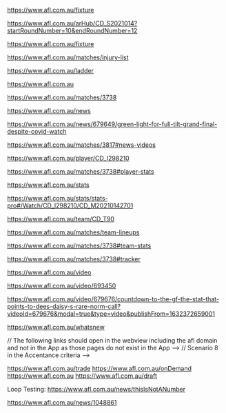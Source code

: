 https://www.afl.com.au/fixture

https://www.afl.com.au/arHub/CD_S2021014?startRoundNumber=10&endRoundNumber=12

https://www.afl.com.au/fixture

https://www.afl.com.au/matches/injury-list

https://www.afl.com.au/ladder

https://www.afl.com.au

https://www.afl.com.au/matches/3738

https://www.afl.com.au/news

https://www.afl.com.au/news/679649/green-light-for-full-tilt-grand-final-despite-covid-watch

https://www.afl.com.au/matches/3817#news-videos

https://www.afl.com.au/player/CD_I298210

https://www.afl.com.au/matches/3738#player-stats

https://www.afl.com.au/stats

https://www.afl.com.au/stats/stats-pro#/Watch/CD_I298210/CD_M20210142701

https://www.afl.com.au/team/CD_T90

https://www.afl.com.au/matches/team-lineups

https://www.afl.com.au/matches/3738#team-stats

https://www.afl.com.au/matches/3738#tracker

https://www.afl.com.au/video

https://www.afl.com.au/video/693450

https://www.afl.com.au/video/679676/countdown-to-the-gf-the-stat-that-points-to-dees-daisy-s-rare-norm-call?videoId=679676&modal=true&type=video&publishFrom=1632372659001

https://www.afl.com.au/whatsnew

// The following links should open in the webview including the afl domain and not in the App as those pages do not exist in the App -->
// Scenario 8 in the Accentance criteria -->
  
https://www.afl.com.au/trade
https://www.afl.com.au/onDemand
https://www.afl.com.au
https://www.afl.com.au/draft

Loop Testing:
https://www.afl.com.au/news/thisIsNotANumber

https://www.afl.com.au/news/1048861
